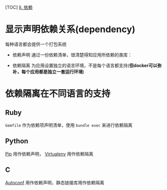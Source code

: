 [TOC]
[II. 依赖](https://12factor.net/zh_cn/dependencies)

#  显示声明依赖关系(dependency)
每种语言都会提供一个打包系统

* 依赖声明
通过一份依赖清单，很清楚得知应用所依赖的类库：

* 依赖隔离
为应用设置独立的语言环境，不是每个语言都支持(**但docker可以弥补，每个应用都是独立一套运行环境**)

# 依赖隔离在不同语言的支持 
## Ruby
`Gemfile` 作为依赖项声明清单，使用 `bundle exec` 来进行依赖隔离

## Python
 [Pip](http://www.pip-installer.org/en/latest/) 用作依赖声明， [Virtualenv](http://www.virtualenv.org/en/latest/) 用作依赖隔离

## C
 [Autoconf](http://www.gnu.org/s/autoconf/) 用作依赖声明，静态链接库用作依赖隔离